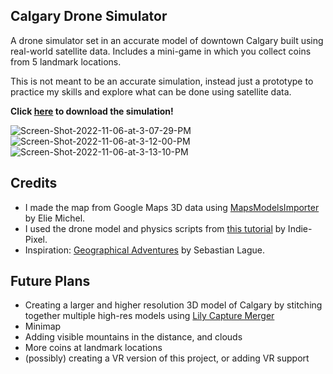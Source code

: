 ## Calgary Drone Simulator

A drone simulator set in an accurate model of downtown Calgary built using real-world satellite data. Includes a mini-game in which you collect coins from 5 landmark locations.

This is not meant to be an accurate simulation, instead just a prototype to practice my skills and explore what can be done using satellite data.

**Click [here](https://omarkhan03.itch.io/calgary-drone-simulator) to download the simulation!**

![Screen-Shot-2022-11-06-at-3-07-29-PM](https://i.ibb.co/d0JF0gM/Screen-Shot-2022-11-06-at-3-07-29-PM.png)
![Screen-Shot-2022-11-06-at-3-12-00-PM](https://i.ibb.co/M93DTyy/Screen-Shot-2022-11-06-at-3-12-00-PM.png)
![Screen-Shot-2022-11-06-at-3-13-10-PM](https://i.ibb.co/LtrMCh7/Screen-Shot-2022-11-06-at-3-13-10-PM.png)
## Credits
- I made the map from Google Maps 3D data using [MapsModelsImporter](https://github.com/eliemichel/MapsModelsImporter) by Elie Michel. 
- I used the drone model and physics scripts from [this tutorial](https://www.youtube.com/watch?v=vUyAev7YAV8&list=PL5V9qxkY_RnLyWVtxIbWY0ihiyOaAYoRr) by Indie-Pixel.
- Inspiration: [Geographical Adventures](https://github.com/SebLague/Geographical-Adventures) by Sebastian Lague.

## Future Plans
- Creating a larger and higher resolution 3D model of Calgary by stitching together multiple high-res models using [Lily Capture Merger](https://eliemichel.gumroad.com/l/KSvXuu)
- Minimap
- Adding visible mountains in the distance, and clouds
- More coins at landmark locations
- (possibly) creating a VR version of this project, or adding VR support
